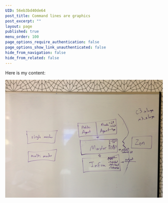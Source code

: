 ```yaml
---
UID: 56eb3bd40de64
post_title: Command lines are graphics
post_excerpt: ""
layout: page
published: true
menu_order: 100
page_options_require_authentication: false
page_options_show_link_unauthenticated: false
hide_from_navigation: false
hide_from_related: false
---
```

Here is my content:

![Alt text][1]

 [1]: /assets/images/aws-template-board.jpg